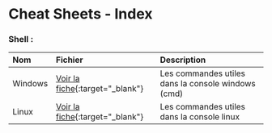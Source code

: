 # Cheat Sheets - Index

### Shell : 

| Nom      |     Fichier     |	Description |
| :----- | :----- | :----- |
| Windows | [Voir la fiche](docs/pdf/shellwindows){:target="_blank"} | Les commandes utiles dans la console windows (cmd) |
| Linux | [Voir la fiche](docs/pdf/linux){:target="_blank"} | Les commandes utiles dans la console linux |

